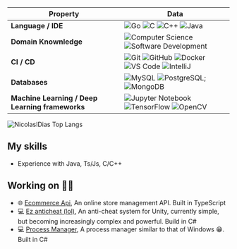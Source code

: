 | Property                                        | Data                                                                                                                                                                                                                                                                                                                                                                                                                                                                                                                                                                                                                                                                                                                                                                                                                                                                                                                                                                                                                                                                                                                                                                                                                                                                                                                                                                                                                                                                                                                                                                                                                                                                                                                                                                                                                                                                                                                                                                  |
|-------------------------------------------------|-----------------------------------------------------------------------------------------------------------------------------------------------------------------------------------------------------------------------------------------------------------------------------------------------------------------------------------------------------------------------------------------------------------------------------------------------------------------------------------------------------------------------------------------------------------------------------------------------------------------------------------------------------------------------------------------------------------------------------------------------------------------------------------------------------------------------------------------------------------------------------------------------------------------------------------------------------------------------------------------------------------------------------------------------------------------------------------------------------------------------------------------------------------------------------------------------------------------------------------------------------------------------------------------------------------------------------------------------------------------------------------------------------------------------------------------------------------------------------------------------------------------------------------------------------------------------------------------------------------------------------------------------------------------------------------------------------------------------------------------------------------------------------------------------------------------------------------------------------------------------------------------------------------------------------------------------------------------------|
| **Language / IDE**                              | ![Go](https://img.shields.io/badge/go-%2300ADD8.svg?style=for-the-badge&logo=go&logoColor=white)  ![C](https://img.shields.io/badge/c-%23A8B9CC.svg?style=for-the-badge&logo=c&logoColor=white) ![C++](https://img.shields.io/badge/C%2B%2B-00599C?style=for-the-badge&logo=cplusplus&logoColor=white)                                 ![Java](https://img.shields.io/badge/java-%23ED8B00.svg?style=for-the-badge&logo=openjdk&logoColor=white)                                                                                                                                                                                                                                                                                                                                                                                                                                                                                                                                                                                                                                                                                                                                                                                                                                                                                                                                                                                                                                                                                                                                                                                                                  |
| **Domain Knownledge**                           | ![Computer Science](https://img.shields.io/badge/Computer%20Science-9A33FF?style=for-the-badge)  ![Software Development](https://img.shields.io/badge/Software%20Development-239120?style=for-the-badge)                                                                                                                                                                                                                                                                                                                                                                                                                                                                                                                                                                                                                                                                                                                                                                                                                                                                                                                                                                                                                                                                                                                                                                                                                                     |
| **CI / CD**                                     |  ![Git](https://img.shields.io/badge/git-%23F05032.svg?style=for-the-badge&logo=git&logoColor=white) ![GitHub](https://img.shields.io/badge/GitHub-181717?style=for-the-badge&logo=github&logoColor=white) ![Docker](https://img.shields.io/badge/Docker-2496ED?style=for-the-badge&logo=docker&logoColor=white) ![VS Code](https://img.shields.io/badge/VS%20Code-007ACC?style=for-the-badge&logo=visualstudiocode&logoColor=white) ![IntelliJ](https://img.shields.io/badge/IntelliJIDEA-000000.svg?style=for-the-badge&logo=intellij-idea&logoColor=white)|
| **Databases**                                   | ![MySQL](https://img.shields.io/badge/MySQL-4479A1?style=for-the-badge&logo=mysql&logoColor=white) ![PostgreSQL](https://img.shields.io/badge/PostgreSQL-316192?style=for-the-badge&logo=postgresql&logoColor=white); ![MongoDB](https://img.shields.io/badge/MongoDB-47A248?style=for-the-badge&logo=mongodb&logoColor=white)                                                                                                                                                                                                                                                                                                                                                                                                                                                                                                                                                                                                                                                                                                                                                                                                                                                                                                                                                                                                                                                                                                                                                                                                                                                                                                                                                                                                                                                                                                                                                                                                                                                                                                                                                                                        |
| **Machine Learning / Deep Learning frameworks** | ![Jupyter Notebook](https://img.shields.io/badge/jupyter-eee?style=flat-square&logo=jupyter&logoColor=FF6F00) ![TensorFlow](http://img.shields.io/badge/-TensorFlow-eee?style=flat-square&logo=tensorflow&logoColor=FF6F00) ![OpenCV](https://img.shields.io/badge/-OpenCV-444444?style=flat&logo=OpenCV)&nbsp; |

![NicolasIDias Top Langs](https://github-readme-stats.vercel.app/api/top-langs/?username=NicolasIDias&layout=compact)
## My skills
* Experience with Java, Ts/Js, C/C++
## Working on 👩‍💻
* 🌐 [Ecommerce Api](https://github.com/NicolasIDias/Ecommerce-API), An online store management API. Built in TypeScript
* 💻 [Ez anticheat (lol)](https://github.com/NicolasIDias/AntiCheat-for-Unity), An anti-cheat system for Unity, currently simple, but becoming increasingly complex and powerful. Build in C#
* 💻 [Process Manager](https://github.com/NicolasIDias/Console-Process-manager), A process manager similar to that of Windows 😁. Built in C#
